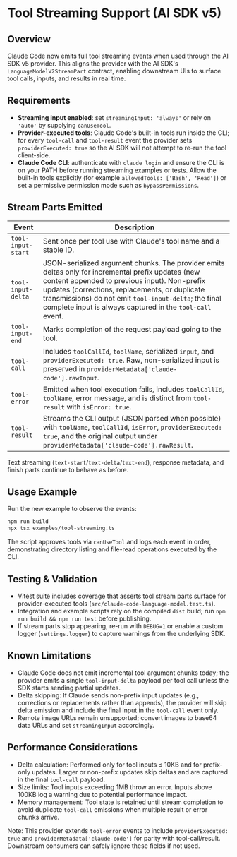 # Tool Streaming Support (AI SDK v5)

## Overview

Claude Code now emits full tool streaming events when used through the AI SDK v5 provider. This aligns the provider with the AI SDK's `LanguageModelV2StreamPart` contract, enabling downstream UIs to surface tool calls, inputs, and results in real time.

## Requirements

- **Streaming input enabled**: set `streamingInput: 'always'` or rely on `'auto'` by supplying `canUseTool`.
- **Provider-executed tools**: Claude Code's built-in tools run inside the CLI; for every `tool-call` and `tool-result` event the provider sets `providerExecuted: true` so the AI SDK will not attempt to re-run the tool client-side.
- **Claude Code CLI**: authenticate with `claude login` and ensure the CLI is on your PATH before running streaming examples or tests. Allow the built-in tools explicitly (for example `allowedTools: ['Bash', 'Read']`) or set a permissive permission mode such as `bypassPermissions`.

## Stream Parts Emitted

| Event              | Description                                                                                                                                                                                                                                                                                                               |
| ------------------ | ------------------------------------------------------------------------------------------------------------------------------------------------------------------------------------------------------------------------------------------------------------------------------------------------------------------------- |
| `tool-input-start` | Sent once per tool use with Claude's tool name and a stable ID.                                                                                                                                                                                                                                                           |
| `tool-input-delta` | JSON-serialized argument chunks. The provider emits deltas only for incremental prefix updates (new content appended to previous input). Non-prefix updates (corrections, replacements, or duplicate transmissions) do not emit `tool-input-delta`; the final complete input is always captured in the `tool-call` event. |
| `tool-input-end`   | Marks completion of the request payload going to the tool.                                                                                                                                                                                                                                                                |
| `tool-call`        | Includes `toolCallId`, `toolName`, serialized `input`, and `providerExecuted: true`. Raw, non-serialized input is preserved in `providerMetadata['claude-code'].rawInput`.                                                                                                                                                |
| `tool-error`       | Emitted when tool execution fails, includes `toolCallId`, `toolName`, error message, and is distinct from `tool-result` with `isError: true`.                                                                                                                                                                             |
| `tool-result`      | Streams the CLI output (JSON parsed when possible) with `toolName`, `toolCallId`, `isError`, `providerExecuted: true`, and the original output under `providerMetadata['claude-code'].rawResult`.                                                                                                                         |

Text streaming (`text-start`/`text-delta`/`text-end`), response metadata, and finish parts continue to behave as before.

## Usage Example

Run the new example to observe the events:

```bash
npm run build
npx tsx examples/tool-streaming.ts
```

The script approves tools via `canUseTool` and logs each event in order, demonstrating directory listing and file-read operations executed by the CLI.

## Testing & Validation

- Vitest suite includes coverage that asserts tool stream parts surface for provider-executed tools (`src/claude-code-language-model.test.ts`).
- Integration and example scripts rely on the compiled `dist` build; run `npm run build && npm run test` before publishing.
- If stream parts stop appearing, re-run with `DEBUG=1` or enable a custom logger (`settings.logger`) to capture warnings from the underlying SDK.

## Known Limitations

- Claude Code does not emit incremental tool argument chunks today; the provider emits a single `tool-input-delta` payload per tool call unless the SDK starts sending partial updates.
- Delta skipping: If Claude sends non-prefix input updates (e.g., corrections or replacements rather than appends), the provider will skip delta emission and include the final input in the `tool-call` event only.
- Remote image URLs remain unsupported; convert images to base64 data URLs and set `streamingInput` accordingly.

## Performance Considerations

- Delta calculation: Performed only for tool inputs ≤ 10KB and for prefix-only updates. Larger or non-prefix updates skip deltas and are captured in the final `tool-call` payload.
- Size limits: Tool inputs exceeding 1MB throw an error. Inputs above 100KB log a warning due to potential performance impact.
- Memory management: Tool state is retained until stream completion to avoid duplicate `tool-call` emissions when multiple result or error chunks arrive.

Note: This provider extends `tool-error` events to include `providerExecuted: true` and `providerMetadata['claude-code']` for parity with tool-call/result. Downstream consumers can safely ignore these fields if not used.
